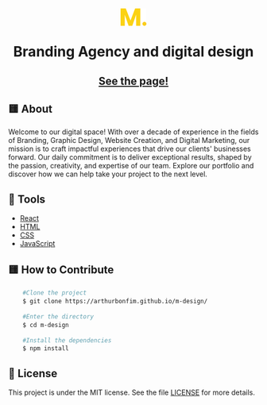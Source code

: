 ﻿<h1 align='center'>
    <img src='./public/assets/logo.png/'><br>
    <p>Branding Agency
and digital design</p>
</h1>

<h2 align="center">
  <a href="https://arthurbonfim.github.io/m-design/"'>
    See the page!
  </a>
</h2>

## 🟨 About 
Welcome to our digital space! With over a decade of experience in the fields of Branding, Graphic Design, Website Creation, and Digital Marketing, our mission is to craft impactful experiences that drive our clients' businesses forward. Our daily commitment is to deliver exceptional results, shaped by the passion, creativity, and expertise of our team. Explore our portfolio and discover how we can help take your project to the next level.

## 🔨 Tools
- [React](https://create-react-app.dev/)
- [HTML](https://developer.mozilla.org/en-US/docs/Web/HTML)
- [CSS](https://developer.mozilla.org/pt-BR/docs/Web/CSS)
- [JavaScript](https://developer.mozilla.org/en-US/docs/Web/JavaScript)

## 🟨 How to Contribute
```bash
    #Clone the project
    $ git clone https://arthurbonfim.github.io/m-design/
```
```bash
    #Enter the directory
    $ cd m-design
```
```bash
    #Install the dependencies
    $ npm install
```
## 📜 License
This project is under the MIT license. See the file [LICENSE](LICENSE.md) for more details.
